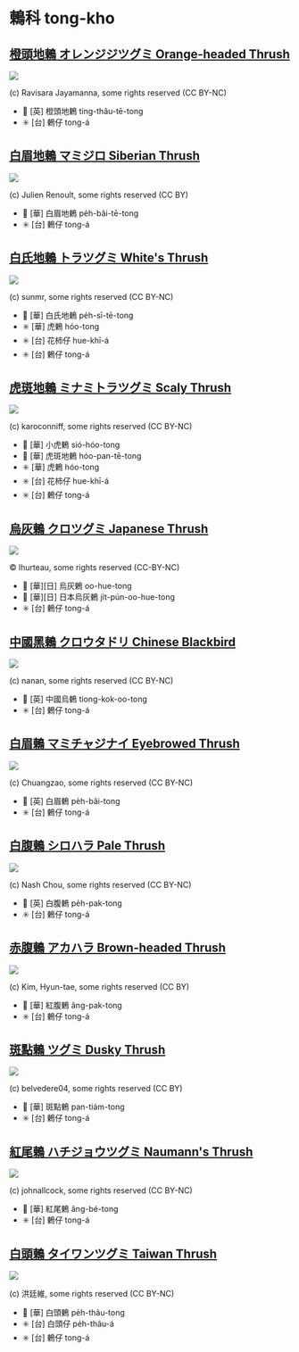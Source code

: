 # 鶇科 tong-kho

## [橙頭地鶇 オレンジジツグミ Orange-headed Thrush](https://ebird.org/species/orhthr1)

![](https://inaturalist-open-data.s3.amazonaws.com/photos/106096330/medium.jpg)

(c) Ravisara Jayamanna, some rights reserved (CC BY-NC)

- 🎯 [英] 橙頭地鶇 ting-thâu-tē-tong
- ✳️ [台] 鶇仔 tong-á

## [白眉地鶇 マミジロ Siberian Thrush](https://ebird.org/species/sibthr1)

![](https://inaturalist-open-data.s3.amazonaws.com/photos/3847465/medium.jpg)

(c) Julien Renoult, some rights reserved (CC BY)

- 🎯 [華] 白眉地鶇 pe̍h-bâi-tē-tong
- ✳️ [台] 鶇仔 tong-á

## [白氏地鶇 トラツグミ White's Thrush](https://ebird.org/species/scathr2)

![](https://inaturalist-open-data.s3.amazonaws.com/photos/60311795/medium.jpg)

(c) sunmr, some rights reserved (CC BY-NC)

- 🎯 [華] 白氏地鶇 pe̍h-sī-tē-tong
- ✳️ [華] 虎鶇 hóo-tong
- ✳️ [台] 花柿仔 hue-khī-á
- ✳️ [台] 鶇仔 tong-á

## [虎斑地鶇 ミナミトラツグミ Scaly Thrush](https://ebird.org/species/scathr8/)

![](https://inaturalist-open-data.s3.amazonaws.com/photos/38397378/medium.jpg)

(c) karoconniff, some rights reserved (CC BY-NC)

- 🎯 [華] 小虎鶇 sió-hóo-tong
- 🎯 [華] 虎斑地鶇 hóo-pan-tē-tong
- ✳️ [華] 虎鶇 hóo-tong
- ✳️ [台] 花柿仔 hue-khī-á
- ✳️ [台] 鶇仔 tong-á

## [烏灰鶇 クロツグミ Japanese Thrush](https://ebird.org/species/japthr1)

![](https://inaturalist-open-data.s3.amazonaws.com/photos/366389332/large.jpg)

© lhurteau, some rights reserved (CC-BY-NC)

- 🎯 [華][日] 烏灰鶇 oo-hue-tong
- 🎯 [華][日] 日本烏灰鶇 ji̍t-pún-oo-hue-tong
- ✳️ [台] 鶇仔 tong-á

## [中國黑鶇 クロウタドリ Chinese Blackbird](https://ebird.org/species/chibla1)

![](https://inaturalist-open-data.s3.amazonaws.com/photos/68305720/medium.jpg)

(c) nanan, some rights reserved (CC BY-NC)

- 🎯 [英] 中國烏鶇 tiong-kok-oo-tong
- ✳️ [台] 鶇仔 tong-á

## [白眉鶇 マミチャジナイ Eyebrowed Thrush](https://ebird.org/species/eyethr)

![](https://inaturalist-open-data.s3.amazonaws.com/photos/173473959/medium.jpg)

(c) Chuangzao, some rights reserved (CC BY-NC)

- 🎯 [英] 白眉鶇 pe̍h-bâi-tong
- ✳️ [台] 鶇仔 tong-á

## [白腹鶇 シロハラ Pale Thrush](https://ebird.org/species/palthr1)

![](https://inaturalist-open-data.s3.amazonaws.com/photos/20690/medium.jpg)

(c) Nash Chou, some rights reserved (CC BY-NC)

- 🎯 [英] 白腹鶇 pe̍h-pak-tong
- ✳️ [台] 鶇仔 tong-á

## [赤腹鶇 アカハラ Brown-headed Thrush](https://ebird.org/species/brhthr1)

![](https://inaturalist-open-data.s3.amazonaws.com/photos/2740964/medium.jpg)

(c) Kim, Hyun-tae, some rights reserved (CC BY)

- 🎯 [華] 紅腹鶇 âng-pak-tong
- ✳️ [台] 鶇仔 tong-á

## [斑點鶇 ツグミ Dusky Thrush](https://ebird.org/species/dusthr2)

![](https://inaturalist-open-data.s3.amazonaws.com/photos/13458116/medium.jpeg)

(c) belvedere04, some rights reserved (CC BY)

- 🎯 [華] 斑點鶇 pan-tiám-tong
- ✳️ [台] 鶇仔 tong-á

## [紅尾鶇 ハチジョウツグミ Naumann's Thrush](https://ebird.org/species/dusthr1)

![](https://inaturalist-open-data.s3.amazonaws.com/photos/57172003/medium.jpeg)

(c) johnallcock, some rights reserved (CC BY-NC)

- 🎯 [華] 紅尾鶇 âng-bé-tong
- ✳️ [台] 鶇仔 tong-á

## [白頭鶇 タイワンツグミ Taiwan Thrush](https://ebird.org/species/islthr24)

![](https://inaturalist-open-data.s3.amazonaws.com/photos/88811191/medium.jpg)

(c) 洪廷維, some rights reserved (CC BY-NC)

- 🎯 [華] 白頭鶇 pe̍h-thâu-tong
- ✳️ [台] 白頭仔 pe̍h-thâu-á
- ✳️ [台] 鶇仔 tong-á
